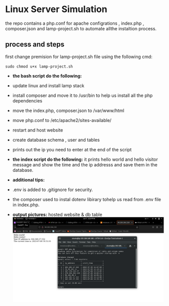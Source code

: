 # Linux Server Simulation
the repo contains a php.conf for apache configrations , index.php , composer.json and lamp-project.sh to automate allthe instaltion process.

## process and steps
first change premision for lamp-project.sh file using the following cmd:
```
sudo chmod u+x lamp-project.sh
```

* **the bash script do the following:**
* update linux and install lamp stack
* install composer and move it to /usr/bin to help us install all the php dependencies
* move the index.php, composer.json to /var/www/html
* move php.conf to /etc/apache2/sites-available/
* restart and host website
* create database schema , user and tables
* prints out the ip you need to enter at the end of the script

* **the index script do the following:**
it prints hello world and hello visitor message and show the time and the ip addresss and save them in the database.

* **additional tips:**
* .env is added to .gitignore for security.
* the composer used to instal dotenv libirary tohelp us read from .env file in index.php.

* **output pictures:**
hosted website & db table
![Alt Text](https://github.com/78mohamed/ATW-Ltd---DevOps-Task/blob/main/subtask-1/website.png?raw=true)
